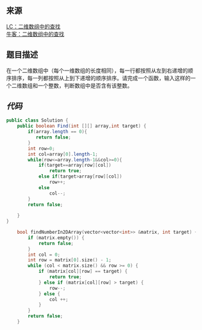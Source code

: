 <a name="kWnrX"></a>
## 来源
[LC：二维数组中的查找](https://leetcode-cn.com/problems/er-wei-shu-zu-zhong-de-cha-zhao-lcof/)<br />[牛客：二维数组中的查找](https://www.nowcoder.com/practice/abc3fe2ce8e146608e868a70efebf62e?tpId=13&&tqId=11154&rp=1&ru=/ta/coding-interviews&qru=/ta/coding-interviews/question-ranking)
<a name="KDN74"></a>
## 题目描述
在一个二维数组中（每个一维数组的长度相同），每一行都按照从左到右递增的顺序排序，每一列都按照从上到下递增的顺序排序。请完成一个函数，输入这样的一个二维数组和一个整数，判断数组中是否含有该整数。
<a name="cThpz"></a>
## _代码_
```java
public class Solution {
    public boolean Find(int [][] array,int target) {
        if(array.length == 0){
           return false;
        }
		int row=0;
        int col=array[0].length-1;
        while(row<=array.length-1&&col>=0){
            if(target==array[row][col])
                return true;
            else if(target>array[row][col])
                row++;
            else
                col--;
        }
        return false;
 
    }
}
```


```cpp
    bool findNumberIn2DArray(vector<vector<int>> &matrix, int target) {
        if (matrix.empty()) {
            return false;
        }
        int col = 0;
        int row = matrix[0].size() - 1;
        while (col < matrix.size() && row >= 0) {
            if (matrix[col][row] == target) {
                return true;
            } else if (matrix[col][row] > target) {
                row--;
            } else {
                col ++;
            }
        }
        return false;
    }
```
